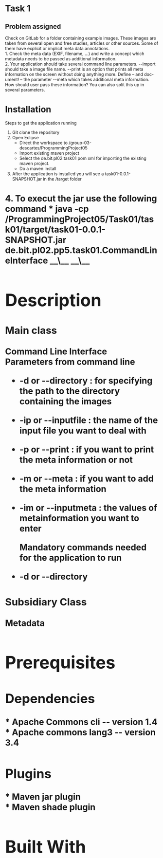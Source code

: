 <H1> Task 1 </H1> 
 
<H2> Problem assigned </H2>
Check on GitLab for a folder containing example images. These images are taken
from several open and free studies, articles or other sources. Some of them have explicit or implicit meta data annotations.<br> 
    1. Check the meta data (EXIF, filename, ...) and write a concept which metadata needs to be passed as additional information. <br> 
    2. Your application should take several command line parameters. --import should take a image file name. --print is an option that prints all meta information on the screen without doing anything more. Define – and doc- ument! – the parameter --meta which takes additional meta information. How should user pass these information? You can also split this up in several parameters. <br> 

    
<H1> Installation </H1> 

Steps to get the application running
1. Git clone the repository
2. Open Eclipse 
    *  Direct the workspace to /group-03-descartes/ProgrammingProject05
    *  Import existing maven project
    *  Select the de.bit.pl02.task01 pom xml for importing the existing maven project. 
    *  Do a maven install 
3. After the application is installed you will see a task01-0.0.1-SNAPSHOT.jar in the /target folder
<H1> 
4. To execut the jar use the following command
    *  java -cp <Path to Programming Project>/ProgrammingProject05/Task01/task01/target/task01-0.0.1-SNAPSHOT.jar  de.bit.pl02.pp5.task01.CommandLineInterface __\<options>__ __\<arguments>__

     

<H1> Description </H1> 
<H3> Main class </H3> 
<B>Command Line Interface</B> <br> 
      Parameters from command line <br> 

*   <B>    -d or --directory</B>   : for specifying the path to the directory containing the images <br>
*   <B>    -ip or --inputfile</B>  : the name of the input file you want to deal with <br>  
*   <B>    -p or --print</B>       : if you want to print the meta information or not <br>  
*   <B>    -m or --meta</B>        : if you want to add the meta information <br> 
*   <B>    -im or --inputmeta</B>  : the values of metainformation you want to enter <br>

    Mandatory commands needed for the application to run <br> 
*   <B>    -d or --directory</B> <br>

   

<H3> Subsidiary Class </H3> 
Metadata

<H1> Prerequisites </H1> 

<H2> Dependencies </H2> 
*       <B>    Apache Commons cli </B> -- version 1.4   <br> 
*       <B>     Apache commons lang3 </B> -- version 3.4   <br>
<H2> Plugins </H2> 
*       <B>    Maven jar plugin </B>   <br> 
*       <B>    Maven shade plugin </B>    <br>  


<H1> Built With </H1> 
